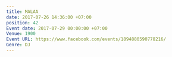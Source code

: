 ```yaml
---
title: MALAA
date: 2017-07-26 14:36:00 +07:00
position: 42
Event date: 2017-07-29 00:00:00 +07:00
Venue: 1900
Event URL: https://www.facebook.com/events/1894880590778216/
Genre: DJ
---
```


